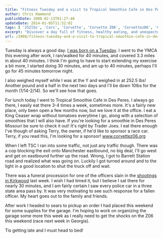 ```yaml
---
title: "Fitness Tuesday and a visit to Tropical Smoothie Cafe in Des Peres"
author: Chris Hammond
publishDate: 2008-02-13T01:27:48
updateDate: 2014-01-05T11:52:02
tags: [ '252lbs', 'Cars', 'Corvette', 'Corvette Z06', 'Corvettez06', 'CorvetteZ06org', 'Fitness' ]
excerpt: "Discover a day full of fitness, healthy eating, and unexpected encounters. Don't miss out on the journey from working out at the YMCA to witnessing a moving tribute to a fallen officer."
url: /2008/fitness-tuesday-and-a-visit-to-tropical-smoothie-cafe-in-des-peres  # Use the generated URL with year
---
```

<p>Tuesday is always a good day. <a href="https://www.jimmycarterlibrary.org/documents/diary/1977/d031577t.pdf">I was born on a Tuesday</a>. I went to the YMCA this evening after work, I ran/walked for 40 minutes, and covered 3.3 miles in about 40 minutes. I think I'm going to have to start extending my exercise a bit more, I started doing 30 minutes, and am up to 40 minutes, perhaps I'll go for 45 minutes tomorrow night.</p> <p>I also weighed myself while I was at the Y and weighed in at 252.5 lbs! Another pound and a half in the next two days and I'll be down 10lbs for the month (1/14-2/14). So we'll see how that goes.</p> <p>For lunch today I went to Tropical Smoothie Cafe in Des Peres. I always go there,&#160;I easily eat there 3-4 times a week, sometimes more. It's a fairly new place, only been open a few months now, but we love it at the office. I eat a King Ceaser wrap without tomatoes everytime I go, along with a selection of smoothies that I will also have. If you're looking for a smoothie in Des Peres Missouri be sure to check it out! It's right by Trader Joes. I eat there enough I've though of asking Terry, the owner, if he'd like to sponsor a race car. Terry, if you read this, I'm looking for a sponsor! <a href="https://www.corvettez06.org">www.corvettez06.org</a></p> <p>When I left TSC I ran into some traffic, not just any traffic though. There was a cop blocking the exit onto Manchester eastbound, no big deal, I'll go west and get on eastbound further up the road. Wrong, I got to Barrett Station road and realized what was going on. Luckily I got turned around and to the light in a good location to shut the truck off and wait.</p> <p>There was a funeral procession for one of the officers slain in the <a href="https://www.chrishammond.com/desktopmodules/engagepublish/itemlink.aspx?itemid=1063">shootings in Kirkwood</a> last week. I wish I had timed it, but I believe I sat there for nearly 30 minutes, and I am fairly certain I saw every police car in a three state area pass by. It was very motivating to see such response for a fallen officer. My heart goes out to the family and friends.</p> <p>After work I headed to sears to pickup an order I had placed this weekend for some supplies for the garage. I'm hoping to work on organizing the garage some more this week as I really need to get the shocks on the Z06 this weekend (race next week in Georgia).</p> <p>Tis getting late and I must head to bed!</p>


